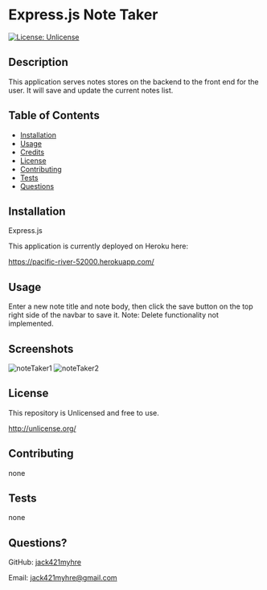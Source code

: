# Express.js Note Taker
[![License: Unlicense](https://img.shields.io/badge/license-Unlicense-blue.svg)](http://unlicense.org/)
## Description
This application serves notes stores on the backend to the front end for the user. It will save and update the current notes list.
## Table of Contents
* [Installation](#installation)
* [Usage](#usage)
* [Credits](#credits)
* [License](#license)
* [Contributing](#contributing)
* [Tests](#tests)
* [Questions](#questions)
## Installation
Express.js

This application is currently deployed on Heroku here: 

https://pacific-river-52000.herokuapp.com/
## Usage 
Enter a new note title and note body, then click the save button on the top right side of the navbar to save it. Note: Delete functionality not implemented.
## Screenshots
![noteTaker1](https://user-images.githubusercontent.com/73844213/193348678-5d208a0f-e93f-49b1-96c3-d7fd17be5a37.png)
![noteTaker2](https://user-images.githubusercontent.com/73844213/193348675-44f9f490-a878-4681-bb1f-9353398aaf3d.png)
## License
This repository is Unlicensed and free to use.

http://unlicense.org/
## Contributing
none
## Tests
none
## Questions?
GitHub: [jack421myhre](https://github.com/jack421myhre)

Email: jack421myhre@gmail.com  